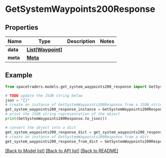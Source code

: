# GetSystemWaypoints200Response



## Properties

Name | Type | Description | Notes
------------ | ------------- | ------------- | -------------
**data** | [**List[Waypoint]**](Waypoint.md) |  | 
**meta** | [**Meta**](Meta.md) |  | 

## Example

```python
from spacetraders.models.get_system_waypoints200_response import GetSystemWaypoints200Response

# TODO update the JSON string below
json = "{}"
# create an instance of GetSystemWaypoints200Response from a JSON string
get_system_waypoints200_response_instance = GetSystemWaypoints200Response.from_json(json)
# print the JSON string representation of the object
print(GetSystemWaypoints200Response.to_json())

# convert the object into a dict
get_system_waypoints200_response_dict = get_system_waypoints200_response_instance.to_dict()
# create an instance of GetSystemWaypoints200Response from a dict
get_system_waypoints200_response_from_dict = GetSystemWaypoints200Response.from_dict(get_system_waypoints200_response_dict)
```
[[Back to Model list]](../README.md#documentation-for-models) [[Back to API list]](../README.md#documentation-for-api-endpoints) [[Back to README]](../README.md)


